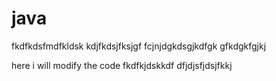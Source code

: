# java
fkdfkdsfmdfkldsk
kdjfkdsjfksjgf
fcjnjdgkdsgjkdfgk
gfkdgkfgjkj




here i will modify the code 
fkdfkjdskkdf
dfjdjsfjdsjfkkj
